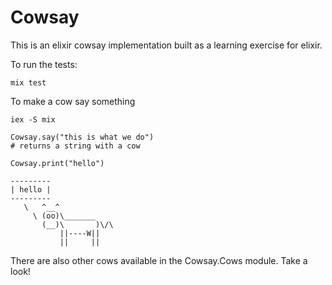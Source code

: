 Cowsay
======

This is an elixir cowsay implementation built as a learning exercise for elixir.

To run the tests:
```
mix test
```

To make a cow say something
```
iex -S mix

Cowsay.say("this is what we do")
# returns a string with a cow

Cowsay.print("hello")

---------
| hello |
---------
   \   ^__^
     \ (oo)\_______
       (__)\       )\/\
           ||----W||
           ||     ||

```

There are also other cows available in the Cowsay.Cows module. Take a look!
